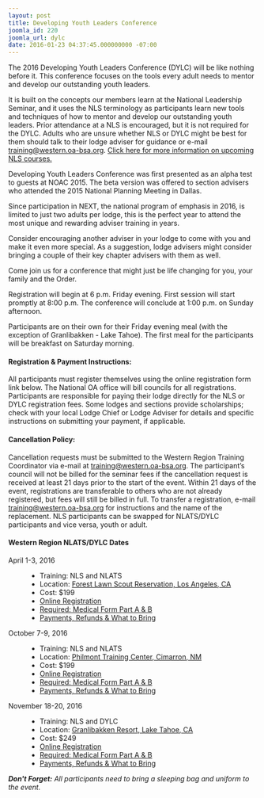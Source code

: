```yaml
---
layout: post
title: Developing Youth Leaders Conference
joomla_id: 220
joomla_url: dylc
date: 2016-01-23 04:37:45.000000000 -07:00
---
```


The 2016 Developing Youth Leaders Conference (DYLC) will be like nothing before it. This conference focuses on the tools every adult needs to mentor and develop our outstanding youth leaders.

<!--more-->

It is built on the concepts our members learn at the National Leadership Seminar, and it uses the NLS terminology as participants learn new tools and techniques of how to mentor and develop our outstanding youth leaders. Prior attendance at a NLS is encouraged, but it is not required for the DYLC. Adults who are unsure whether NLS or DYLC might be best for them should talk to their lodge adviser for guidance or e-mail training@western.oa-bsa.org. <a href="{{ site.baseurl }}program/training/nls">Click here for more information on upcoming NLS courses.</a>

Developing Youth Leaders Conference was first presented as an alpha test to guests at NOAC 2015. The beta version was offered to section advisers who attended the 2015 National Planning Meeting in Dallas.

Since participation in NEXT, the national program of emphasis in 2016, is limited to just two adults per lodge, this is the perfect year to attend the most unique and rewarding adviser training in years.

Consider encouraging another adviser in your lodge to come with you and make it even more special. As a suggestion, lodge advisers might consider bringing a couple of their key chapter advisers with them as well.

Come join us for a conference that might just be life changing for you, your family and the Order.

Registration will begin at 6 p.m. Friday evening. First session will start promptly at 8:00 p.m. The conference will conclude at 1:00 p.m. on Sunday afternoon.

Participants are on their own for their Friday evening meal (with the exception of Granlibakken - Lake Tahoe). The first meal for the participants will be breakfast on Saturday morning.

#### Registration &amp; Payment Instructions:
All participants must register themselves using the online registration form link below.  The National OA office will bill councils for all registrations.  Participants are responsible for paying their lodge directly for the NLS or DYLC registration fees.  Some lodges and sections provide scholarships; check with your local Lodge Chief or Lodge Adviser for details and specific instructions on submitting your payment, if applicable.

#### Cancellation Policy:
Cancellation requests must be submitted to the Western Region Training Coordinator via e-mail at training@western.oa-bsa.org.  The participant’s council will not be billed for the seminar fees if the cancellation request is received at least 21 days prior to the start of the event.  Within 21 days of the event, registrations are transferable to others who are not already registered, but fees will still be billed in full.  To transfer a registration, e-mail training@western.oa-bsa.org for instructions and the name of the replacement.  NLS participants can be swapped for NLATS/DYLC participants and vice versa, youth or adult.

#### Western Region NLATS/DYLC Dates
<dl>
  <dt>April 1-3, 2016</dt>
  <dd>
    <ul>
      <li>Training: NLS and NLATS</li>
      <li>Location: <a href="http://www.flsrlaac.org" target="_blank">Forest Lawn Scout Reservation, Los Angeles, CA</a></li>
      <li>Cost: $199</li>
      <li><a href="https://reservations.scouting.org/profile/form/index.cfm?PKformID=0x502186a79" target="_blank">Online Registration</a></li>
      <li><a href="http://www.scouting.org/filestore/HealthSafety/pdf/680-001_AB.pdf" target="_blank">Required: Medical Form Part A &amp; B</a></li>
      <li><a href="https://reservations.scouting.org/accounts/register123/scouting/nationalevents1/WR_2016_NLS-NLATS-SOS_What_to_Bring.pdf" target="_blank">Payments, Refunds &amp; What to Bring</a></li>
    </ul>
  </dd>
  <dt>October 7-9, 2016</dt>
  <dd>
    <ul>
      <li>Training: NLS and NLATS</li>
      <li>Location: <a href="http://www.philmontscoutranch.org/ptc.aspx" target="_blank">Philmont Training Center, Cimarron, NM</a></li>
      <li>Cost: $199</li>
      <li><a href="https://reservations.scouting.org/profile/form/index.cfm?PKformID=0x502186a79" target="_blank">Online Registration</a></li>
      <li><a href="http://www.scouting.org/filestore/HealthSafety/pdf/680-001_AB.pdf" target="_blank">Required: Medical Form Part A &amp; B</a></li>
      <li><a href="https://reservations.scouting.org/accounts/register123/scouting/nationalevents1/WR_2016_NLS-NLATS-SOS_What_to_Bring.pdf" target="_blank">Payments, Refunds &amp; What to Bring</a></li>
    </ul>
  </dd>
  <dt>November 18-20, 2016</dt>
  <dd>
    <ul>
      <li>Training: NLS and DYLC</li>
      <li>Location: <a href="http://www.granlibakken.com" target="_blank">Granlibakken Resort, Lake Tahoe, CA</a></li>
      <li>Cost: $249</li>
      <li><a href="https://reservations.scouting.org/profile/form/index.cfm?PKformID=0x502186a79" target="_blank">Online Registration</a></li>
      <li><a href="http://www.scouting.org/filestore/HealthSafety/pdf/680-001_AB.pdf" target="_blank">Required: Medical Form Part A &amp; B</a></li>
      <li><a href="https://reservations.scouting.org/accounts/register123/scouting/nationalevents1/WR_2016_NLS-NLATS-SOS_What_to_Bring.pdf" target="_blank">Payments, Refunds &amp; What to Bring</a></li>
    </ul>
  </dd>
</dl>

<em><strong>Don't Forget:</strong> All participants need to bring a sleeping bag and uniform to the event.</em>